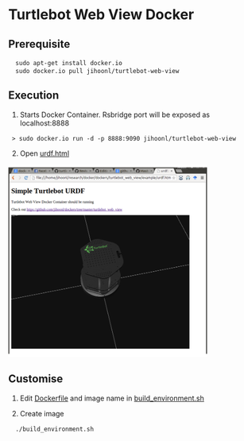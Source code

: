 # Turtlebot Web View Docker

## Prerequisite

```
  sudo apt-get install docker.io
  sudo docker.io pull jihoonl/turtlebot-web-view
```

## Execution

1. Starts Docker Container. Rsbridge port will be exposed as localhost:8888
```
 > sudo docker.io run -d -p 8888:9090 jihoonl/turtlebot-web-view
```

2. Open [urdf.html](example/urdf.html) 

<img src="turtlebot_webview.png" alt="alt text" width=400px></img>


## Customise 

1. Edit [Dockerfile](Dockerfile) and image name in [build_environment.sh](build_environment.sh)

2. Create image 

```
  ./build_environment.sh
```
